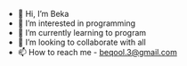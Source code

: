 - 👋 Hi, I’m Beka
- 👀 I’m interested in programming
- 🌱 I’m currently learning to program
- 💞️ I’m looking to collaborate with all
- 📫 How to reach me - beqool.3@gmail.com

<!---
BekaAsanaly/BekaAsanaly is a ✨ special ✨ repository because its `README.md` (this file) appears on your GitHub profile.
You can click the Preview link to take a look at your changes.
--->
